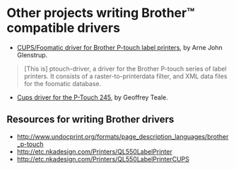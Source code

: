 Other projects writing Brother™ compatible drivers
==================================================

* [CUPS/Foomatic driver for Brother P-touch label printers](http://www.diku.dk/~panic/P-touch/), by Arne John Glenstrup.

> [This is] ptouch-driver, a driver for the Brother P-touch series of label printers. It consists of a raster-to-printerdata filter, and XML data files for the foomatic database.

* [Cups driver for the P-Touch 245](http://www.tealeg.uklinux.net/projects/ptouch/index.htm), by Geoffrey Teale.

Resources for writing Brother drivers
-------------------------------------

* http://www.undocprint.org/formats/page_description_languages/brother_p-touch
* http://etc.nkadesign.com/Printers/QL550LabelPrinter
* http://etc.nkadesign.com/Printers/QL550LabelPrinterCUPS
